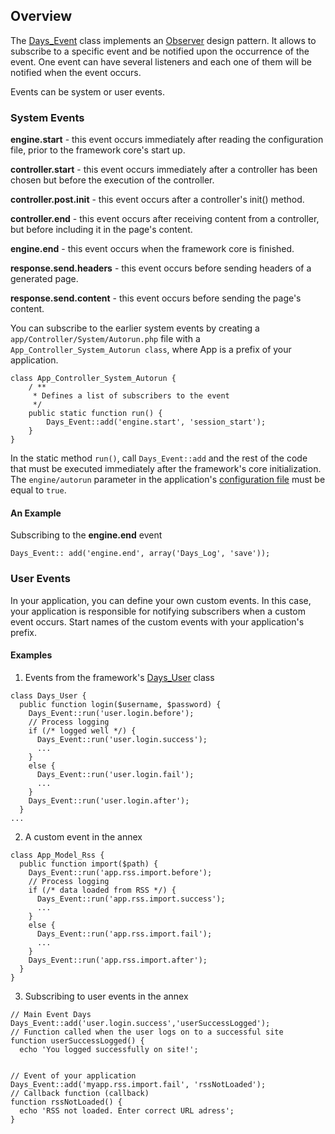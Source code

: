 <a href='Hidden comment: revision: 1'></a>

## Overview ##

The [Days\_Event](http://code.google.com/p/phpdays/source/browse/trunk/lib/Days/Event.php) class implements an [Observer](http://en.wikipedia.org/wiki/Observer_pattern) design pattern. It allows to subscribe to a specific event and be notified upon the occurrence of the event. One event can have several listeners and each one of them will be notified when the event occurs.

Events can be system or user events.

### System Events ###

**engine.start** - this event occurs immediately after reading the configuration file, prior to the framework core's start up.

**controller.start** - this event occurs immediately after a controller has been chosen but before the execution of the controller.

**controller.post.init** - this event occurs after a controller's init() method.

**controller.end** - this event occurs after receiving content from a controller, but before including it in the page's content.

**engine.end** - this event occurs when the framework core is finished.

**response.send.headers** - this event occurs before sending headers of a generated page.

**response.send.content** - this event occurs before sending the page's content.

You can subscribe to the earlier system events by creating a `app/Controller/System/Autorun.php` file with a `App_Controller_System_Autorun class`, where App is a prefix of your application.
```
class App_Controller_System_Autorun {
    / **
     * Defines a list of subscribers to the event
     */
    public static function run() {
        Days_Event::add('engine.start', 'session_start');
    }
}
```

In the static method `run()`, call `Days_Event::add` and the rest of the code that must be executed immediately after the framework's core initialization. The `engine/autorun` parameter in the application's [configuration file](EnLibDaysConfig.md) must be equal to `true`.

#### An Example ####

Subscribing to the **engine.end** event
```
Days_Event:: add('engine.end', array('Days_Log', 'save'));
```

### User Events ###

In your application, you can define your own custom events. In this case, your application is responsible for notifying subscribers when a custom event occurs. Start names of the custom events with your application's prefix.

#### Examples ####

1) Events from the framework's [Days\_User](EnLibDaysUser.md) class
```
class Days_User {
  public function login($username, $password) {
    Days_Event::run('user.login.before');
    // Process logging
    if (/* logged well */) {
      Days_Event::run('user.login.success');
      ...
    }
    else {
      Days_Event::run('user.login.fail');
      ...
    }
    Days_Event::run('user.login.after');
  }
...
```

2) A custom event in the annex
```
class App_Model_Rss {
  public function import($path) {
    Days_Event::run('app.rss.import.before');
    // Process logging
    if (/* data loaded from RSS */) {
      Days_Event::run('app.rss.import.success');
      ...
    }
    else {
      Days_Event::run('app.rss.import.fail');
      ...
    }
    Days_Event::run('app.rss.import.after');
  }
}
```

3) Subscribing to user events in the annex
```
// Main Event Days
Days_Event::add('user.login.success','userSuccessLogged');
// Function called when the user logs on to a successful site
function userSuccessLogged() {
  echo 'You logged successfully on site!';


// Event of your application
Days_Event::add('myapp.rss.import.fail', 'rssNotLoaded');
// Callback function (callback)
function rssNotLoaded() {
  echo 'RSS not loaded. Enter correct URL adress';
}
```